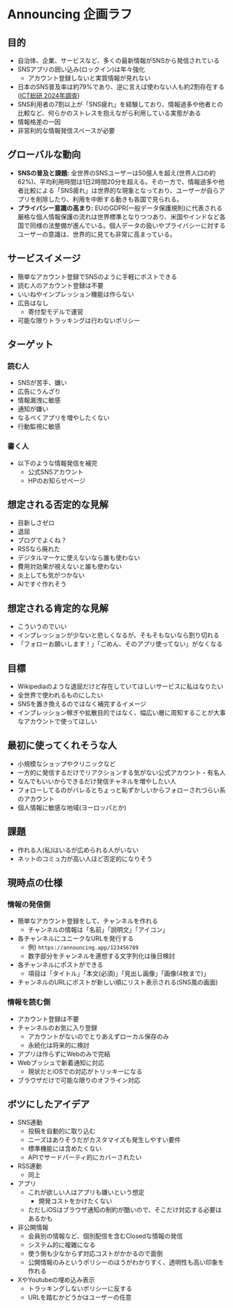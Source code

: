 # Announcing 企画ラフ

## 目的

- 自治体、企業、サービスなど、多くの最新情報がSNSから発信されている
- SNSアプリの囲い込み(ロックイン)は年々強化
  - アカウント登録しないと実質情報が見れない
- 日本のSNS普及率は約79%であり、逆に言えば使わない人も約2割存在する ([ICT総研 2024年調査](https://ictr.co.jp/report/20240122.html))
- SNS利用者の7割以上が「SNS疲れ」を経験しており、情報過多や他者との比較など、何らかのストレスを抱えながら利用している実態がある
- 情報格差の一因
- 非営利的な情報発信スペースが必要

## グローバルな動向

- **SNSの普及と課題:** 全世界のSNSユーザーは50億人を超え(世界人口の約62%)、平均利用時間は1日2時間20分を超える。その一方で、情報過多や他者比較による「SNS疲れ」は世界的な現象となっており、ユーザーが自らアプリを削除したり、利用を中断する動きも各国で見られる。
- **プライバシー意識の高まり:** EUのGDPR(一般データ保護規則)に代表される厳格な個人情報保護の流れは世界標準となりつつあり、米国やインドなど各国で同様の法整備が進んでいる。個人データの扱いやプライバシーに対するユーザーの意識は、世界的に見ても非常に高まっている。

## サービスイメージ

- 簡単なアカウント登録でSNSのように手軽にポストできる
- 読む人のアカウント登録は不要
- いいねやインプレッション機能は作らない
- 広告はなし
  - 寄付型モデルで運営
- 可能な限りトラッキングは行わないポリシー
## ターゲット

### 読む人

- SNSが苦手、嫌い
- 広告にうんざり
- 情報漏洩に敏感
- 通知が嫌い
- なるべくアプリを増やしたくない
- 行動監視に敏感

### 書く人

- 以下のような情報発信を補完
  - 公式SNSアカウント
  - HPのお知らせページ

## 想定される否定的な見解

- 目新しさゼロ
- 退屈
- ブログでよくね？
- RSSなら廃れた
- デジタルマーケに使えないなら誰も使わない
- 費用対効果が視えないと誰も使わない
- 炎上しても気がつかない
- AIですぐ作れそう

## 想定される肯定的な見解

- こういうのでいい
- インプレッションが少ないと悲しくなるが、そもそもないなら割り切れる
- 「フォローお願いします！」「ごめん、そのアプリ使ってない」がなくなる

## 目標

- Wikipediaのような退屈だけど存在していてほしいサービスに私はなりたい
- 全世界で使われるものにしたい
- SNSを置き換えるのではなく補完するイメージ
- インプレッション稼ぎや拡散目的ではなく、幅広い層に周知することが大事なアカウントで使ってほしい

## 最初に使ってくれそうな人

- 小規模なショップやクリニックなど
- 一方的に発信するだけでリアクションする気がない公式アカウント・有名人
- なんでもいいからできるだけ発信チャネルを増やしたい人
- フォローしてるのがバレるとちょっと恥ずかしいからフォローされづらい系のアカウント
- 個人情報に敏感な地域(ヨーロッパとか)

## 課題

- 作れる人(私)はいるが広められる人がいない
- ネットのコミュ力が高い人ほど否定的になりそう

## 現時点の仕様

### 情報の発信側

- 簡単なアカウント登録をして、チャンネルを作れる
  - チャンネルの情報は「名前」「説明文」「アイコン」
- 各チャンネルにユニークなURLを発行する
  - 例) `https://announcing.app/123456789`
  - 数字部分をチャンネルを連想する文字列化は後日検討
- 各チャンネルにポストができる
  - 項目は「タイトル」「本文(必須)」「見出し画像」「画像(4枚まで)」
- チャンネルのURLにポストが新しい順にリスト表示される(SNS風の画面)

### 情報を読む側

- アカウント登録は不要
- チャンネルのお気に入り登録
  - アカウントがないのでとりあえずローカル保存のみ
  - 永続化は将来的に検討
- アプリは作らずにWebのみで完結
- Webプッシュで新着通知に対応
  - 現状だとiOSでの対応がトリッキーになる
- ブラウザだけで可能な限りのオフライン対応

## ボツにしたアイデア

- SNS連動
  - 投稿を自動的に取り込む
  - ニーズはありそうだがカスタマイズも発生しやすい要件
  - 標準機能には含めたくない
  - APIでサードパーティ的にカバーされたい
- RSS連動
  - 同上
- アプリ
  - これが欲しい人はアプリも嫌いという想定
    - 開発コストをかけたくない
  - ただしiOSはブラウザ通知の制約が酷いので、そこだけ対応する必要はあるかも
- 非公開情報
  - 会員別の情報など、個別配信を含むClosedな情報の発信
  - システム的に複雑になる
  - 使う側も少なからず対応コストがかかるので面倒
  - 公開情報のみというポリシーのほうがわかりすく、透明性も高い印象を作れる
- XやYoutubeの埋め込み表示
  - トラッキングしないポリシーに反する
  - URLを踏むかどうかはユーザーの任意
